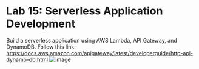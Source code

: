 # Lab 15: Serverless Application Development
Build a serverless application using AWS Lambda, API Gateway, and DynamoDB. 
Follow this link: https://docs.aws.amazon.com/apigateway/latest/developerguide/http-api-dynamo-db.html
![image](https://github.com/user-attachments/assets/20cf99dd-f930-4506-b589-05ebd5df8a45)
